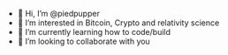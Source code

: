 - 👋 Hi, I’m @piedpupper
- 👀 I’m interested in Bitcoin, Crypto and relativity science
- 🌱 I’m currently learning how to code/build
- 💞️ I’m looking to collaborate with you
  

<!---
piedpupper/piedpupper is a ✨ special ✨ repository because its `README.md` (this file) appears on your GitHub profile.
You can click the Preview link to take a look at your changes.
--->
